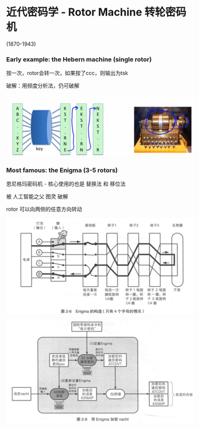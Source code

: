 # 近代密码学 - Rotor Machine 转轮密码机

(1870-1943)

### Early example: the Hebern machine (single rotor)

按一次，rotor会转一次，如果按了ccc，则输出为tsk

破解：用频度分析法，仍可破解

![image-20210330013557942](img/image-20210330013557942.png)

### Most famous: the Enigma (3-5 rotors)

恩尼格玛密码机 - 核心使用的也是 替换法 和 移位法

被 人工智能之父 图灵 破解

rotor 可以向两侧的任意方向转动

![image-20210330013901211](img/image-20210330013901211.png)

![image-20210330014044167](img/image-20210330014044167.png)